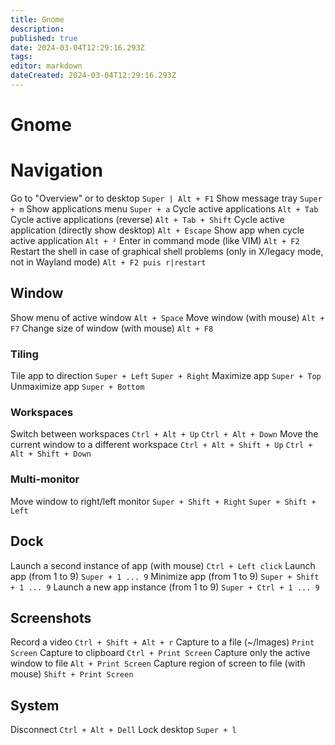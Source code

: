 ```yaml
---
title: Gnome
description: 
published: true
date: 2024-03-04T12:29:16.293Z
tags: 
editor: markdown
dateCreated: 2024-03-04T12:29:16.293Z
---
```


# Gnome

# Navigation
Go to "Overview" or to desktop
```Super | Alt + F1```
Show message tray
```Super + m```
Show applications menu
```Super + a```
Cycle active applications
```Alt + Tab```
Cycle active applications (reverse)
```Alt + Tab + Shift```
Cycle active application (directly show desktop)
```Alt + Escape```
Show app when cycle active application
```Alt + ²```
Enter in command mode (like VIM)
```Alt + F2```
Restart the shell in case of graphical shell problems (only in X/legacy mode, not in Wayland mode)
```Alt + F2 puis r|restart```

## Window
Show menu of active window
```Alt + Space```
Move window (with mouse)
```Alt + F7```
Change size of window (with mouse)
```Alt + F8```

### Tiling
Tile app to direction
```Super + Left```
```Super + Right```
Maximize app
```Super + Top```
Unmaximize app
```Super + Bottom```

### Workspaces
Switch between workspaces
```Ctrl + Alt + Up```
```Ctrl + Alt + Down```
Move the current window to a different workspace
```Ctrl + Alt + Shift + Up```
```Ctrl + Alt + Shift + Down```

### Multi-monitor
Move window to right/left monitor
```Super + Shift + Right```
```Super + Shift + Left```

## Dock
Launch a second instance of app (with mouse)
```Ctrl + Left click```
Launch app (from 1 to 9)
```Super + 1 ... 9```
Minimize app (from 1 to 9)
```Super + Shift + 1 ... 9```
Launch a new app instance (from 1 to 9)
```Super + Ctrl + 1 ... 9```

## Screenshots
Record a video
```Ctrl + Shift + Alt + r```
Capture to a file (~/Images)
```Print Screen```
Capture to clipboard
```Ctrl + Print Screen```
Capture only the active window to file
```Alt + Print Screen```
Capture region of screen to file (with mouse)
```Shift + Print Screen```

## System
Disconnect
```Ctrl + Alt + Dell```
Lock desktop
```Super + l```